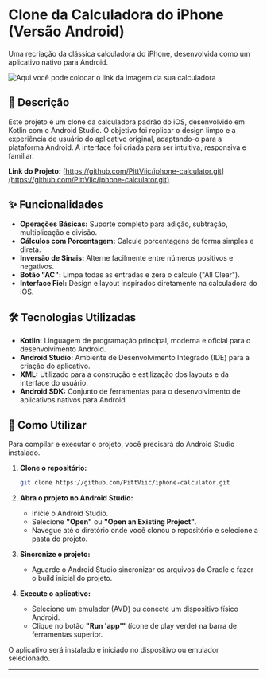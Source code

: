 # Clone da Calculadora do iPhone (Versão Android)

Uma recriação da clássica calculadora do iPhone, desenvolvida como um aplicativo nativo para Android.

![Aqui você pode colocar o link da imagem da sua calculadora](https://github.com/user-attachments/assets/6b5f52e1-c03c-4c65-b403-b03b53e5041d)

## 📖 Descrição

Este projeto é um clone da calculadora padrão do iOS, desenvolvido em Kotlin com o Android Studio. O objetivo foi replicar o design limpo e a experiência de usuário do aplicativo original, adaptando-o para a plataforma Android. A interface foi criada para ser intuitiva, responsiva e familiar.

**Link do Projeto:** [https://github.com/PittViic/iphone-calculator.git](https://github.com/PittViic/iphone-calculator.git)

## ✨ Funcionalidades

- **Operações Básicas:** Suporte completo para adição, subtração, multiplicação e divisão.
- **Cálculos com Porcentagem:** Calcule porcentagens de forma simples e direta.
- **Inversão de Sinais:** Alterne facilmente entre números positivos e negativos.
- **Botão "AC":** Limpa todas as entradas e zera o cálculo ("All Clear").
- **Interface Fiel:** Design e layout inspirados diretamente na calculadora do iOS.

## 🛠️ Tecnologias Utilizadas

- **Kotlin:** Linguagem de programação principal, moderna e oficial para o desenvolvimento Android.
- **Android Studio:** Ambiente de Desenvolvimento Integrado (IDE) para a criação do aplicativo.
- **XML:** Utilizado para a construção e estilização dos layouts e da interface do usuário.
- **Android SDK:** Conjunto de ferramentas para o desenvolvimento de aplicativos nativos para Android.

## 🚀 Como Utilizar

Para compilar e executar o projeto, você precisará do Android Studio instalado.

1.  **Clone o repositório:**
    ```bash
    git clone https://github.com/PittViic/iphone-calculator.git
    ```

2.  **Abra o projeto no Android Studio:**
    * Inicie o Android Studio.
    * Selecione **"Open"** ou **"Open an Existing Project"**.
    * Navegue até o diretório onde você clonou o repositório e selecione a pasta do projeto.

3.  **Sincronize o projeto:**
    * Aguarde o Android Studio sincronizar os arquivos do Gradle e fazer o build inicial do projeto.

4.  **Execute o aplicativo:**
    * Selecione um emulador (AVD) ou conecte um dispositivo físico Android.
    * Clique no botão **"Run 'app'"** (ícone de play verde) na barra de ferramentas superior.

O aplicativo será instalado e iniciado no dispositivo ou emulador selecionado.

---
